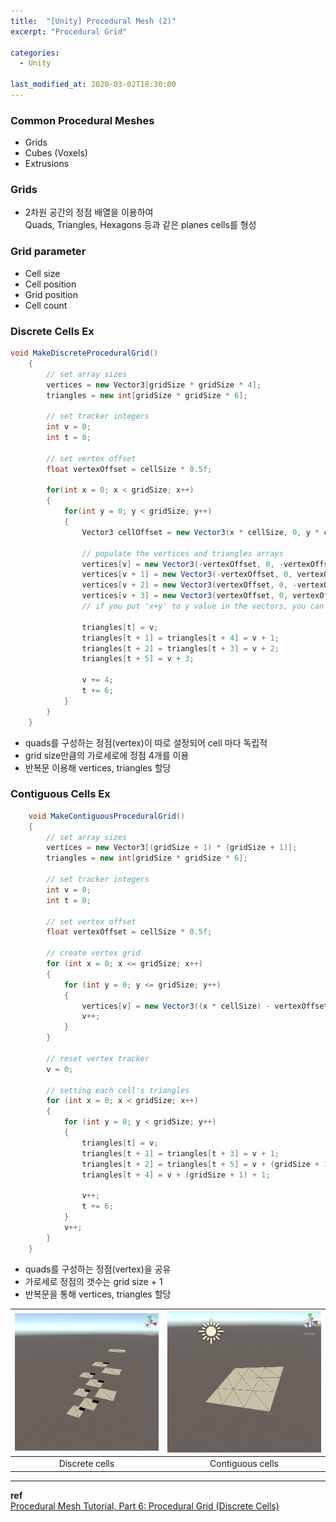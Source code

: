 ```yaml
---
title:  "[Unity] Procedural Mesh (2)"
excerpt: "Procedural Grid"

categories:
  - Unity

last_modified_at: 2020-03-02T18:30:00
---
```


### Common Procedural Meshes 
  - Grids
  - Cubes (Voxels)
  - Extrusions

### Grids
- 2차원 공간의 정점 배열을 이용하여  
Quads, Triangles, Hexagons 등과 같은 planes cells를 형성

### Grid parameter
- Cell size
- Cell position
- Grid position
- Cell count

### Discrete Cells Ex
```c#
void MakeDiscreteProceduralGrid()
    {
        // set array sizes
        vertices = new Vector3[gridSize * gridSize * 4];
        triangles = new int[gridSize * gridSize * 6];

        // set tracker integers
        int v = 0;
        int t = 0;

        // set vertex offset
        float vertexOffset = cellSize * 0.5f;

        for(int x = 0; x < gridSize; x++)
        {
            for(int y = 0; y < gridSize; y++)
            {
                Vector3 cellOffset = new Vector3(x * cellSize, 0, y * cellSize);

                // populate the vertices and triangles arrays
                vertices[v] = new Vector3(-vertexOffset, 0, -vertexOffset) + cellOffset + gridOffset;
                vertices[v + 1] = new Vector3(-vertexOffset, 0, vertexOffset) + cellOffset + gridOffset;
                vertices[v + 2] = new Vector3(vertexOffset, 0, -vertexOffset) + cellOffset + gridOffset;
                vertices[v + 3] = new Vector3(vertexOffset, 0, vertexOffset) + cellOffset + gridOffset;
                // if you put 'x+y' to y value in the vectors, you can check distinct quads that are not sharing their vertices

                triangles[t] = v;
                triangles[t + 1] = triangles[t + 4] = v + 1;
                triangles[t + 2] = triangles[t + 3] = v + 2;
                triangles[t + 5] = v + 3;

                v += 4;
                t += 6;
            }
        }
    }
```
- quads를 구성하는 정점(vertex)이 따로 설정되어 cell 마다 독립적
- grid size만큼의 가로세로에 정점 4개를 이용
- 반복문 이용해 vertices, triangles 할당

### Contiguous Cells Ex
```c#
    void MakeContiguousProceduralGrid()
    {
        // set array sizes
        vertices = new Vector3[(gridSize + 1) * (gridSize + 1)];
        triangles = new int[gridSize * gridSize * 6];

        // set tracker integers
        int v = 0;
        int t = 0;

        // set vertex offset
        float vertexOffset = cellSize * 0.5f;

        // create vertex grid
        for (int x = 0; x <= gridSize; x++)
        {
            for (int y = 0; y <= gridSize; y++)
            {
                vertices[v] = new Vector3((x * cellSize) - vertexOffset, (x+y)*0.2f, (y * cellSize) - vertexOffset);
                v++;
            }
        }

        // reset vertex tracker
        v = 0;

        // setting each cell's triangles
        for (int x = 0; x < gridSize; x++)
        {
            for (int y = 0; y < gridSize; y++)
            {
                triangles[t] = v;
                triangles[t + 1] = triangles[t + 3] = v + 1;
                triangles[t + 2] = triangles[t + 5] = v + (gridSize + 1);
                triangles[t + 4] = v + (gridSize + 1) + 1;

                v++;
                t += 6;
            }
            v++;
        }
    }
```
- quads를 구성하는 정점(vertex)을 공유
- 가로세로 정점의 갯수는 grid size + 1
- 반복문을 통해 vertices, triangles 할당



| ![Discrete cells](/assets/images/posts/200302/discrete_cells.png) | ![Contiguous cells](/assets/images/posts/200302/contiguous_cells.png) |
|:--:|:--:|
| Discrete cells | Contiguous cells |

----
**ref**  
[Procedural Mesh Tutorial, Part 6: Procedural Grid (Discrete Cells)](https://www.youtube.com/watch?v=8PlpCbxB6tY)  
